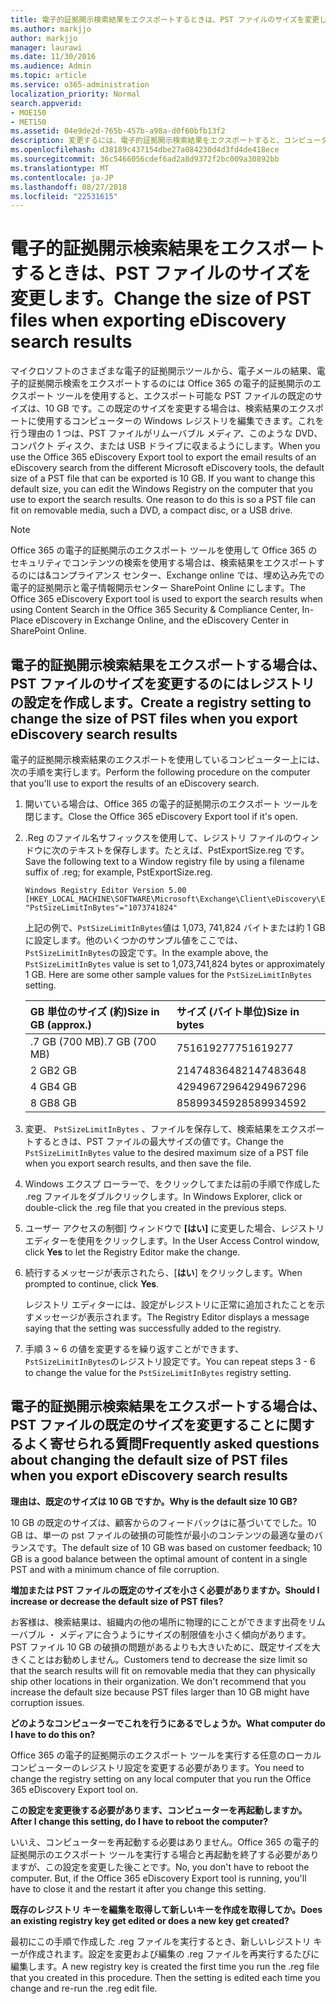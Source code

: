 ```yaml
---
title: 電子的証拠開示検索結果をエクスポートするときは、PST ファイルのサイズを変更します。
ms.author: markjjo
author: markjjo
manager: laurawi
ms.date: 11/30/2016
ms.audience: Admin
ms.topic: article
ms.service: o365-administration
localization_priority: Normal
search.appverid:
- MOE150
- MET150
ms.assetid: 04e9de2d-765b-457b-a98a-d0f60bfb13f2
description: 変更するには、電子的証拠開示検索結果をエクスポートすると、コンピューターへのダウンロードは、PST ファイルの既定のサイズ。
ms.openlocfilehash: d38189c437154dbe27a084230d4d3fd4de418ece
ms.sourcegitcommit: 36c5466056cdef6ad2a8d9372f2bc009a30892bb
ms.translationtype: MT
ms.contentlocale: ja-JP
ms.lasthandoff: 08/27/2018
ms.locfileid: "22531615"
---
```

# <a name="change-the-size-of-pst-files-when-exporting-ediscovery-search-results"></a><span data-ttu-id="610d9-103">電子的証拠開示検索結果をエクスポートするときは、PST ファイルのサイズを変更します。</span><span class="sxs-lookup"><span data-stu-id="610d9-103">Change the size of PST files when exporting eDiscovery search results</span></span>

<span data-ttu-id="610d9-p101">マイクロソフトのさまざまな電子的証拠開示ツールから、電子メールの結果、電子的証拠開示検索をエクスポートするのには Office 365 の電子的証拠開示のエクスポート ツールを使用すると、エクスポート可能な PST ファイルの既定のサイズは、10 GB です。この既定のサイズを変更する場合は、検索結果のエクスポートに使用するコンピューターの Windows レジストリを編集できます。これを行う理由の 1 つは、PST ファイルがリムーバブル メディア、このような DVD、コンパクト ディスク、または USB ドライブに収まるようにします。</span><span class="sxs-lookup"><span data-stu-id="610d9-p101">When you use the Office 365 eDiscovery Export tool to export the email results of an eDiscovery search from the different Microsoft eDiscovery tools, the default size of a PST file that can be exported is 10 GB. If you want to change this default size, you can edit the Windows Registry on the computer that you use to export the search results. One reason to do this is so a PST file can fit on removable media, such a DVD, a compact disc, or a USB drive.</span></span> 
  
> [!NOTE]
>  <span data-ttu-id="610d9-107">Office 365 の電子的証拠開示のエクスポート ツールを使用して Office 365 のセキュリティでコンテンツの検索を使用する場合は、検索結果をエクスポートするのには&amp;コンプライアンス センター、Exchange online では、埋め込み先での電子的証拠開示と電子情報開示センター SharePoint Online にします。</span><span class="sxs-lookup"><span data-stu-id="610d9-107">The Office 365 eDiscovery Export tool is used to export the search results when using Content Search in the Office 365 Security &amp; Compliance Center, In-Place eDiscovery in Exchange Online, and the eDiscovery Center in SharePoint Online.</span></span> 
  
## <a name="create-a-registry-setting-to-change-the-size-of-pst-files-when-you-export-ediscovery-search-results"></a><span data-ttu-id="610d9-108">電子的証拠開示検索結果をエクスポートする場合は、PST ファイルのサイズを変更するのにはレジストリの設定を作成します。</span><span class="sxs-lookup"><span data-stu-id="610d9-108">Create a registry setting to change the size of PST files when you export eDiscovery search results</span></span>

<span data-ttu-id="610d9-109">電子的証拠開示検索結果のエクスポートを使用しているコンピューター上には、次の手順を実行します。</span><span class="sxs-lookup"><span data-stu-id="610d9-109">Perform the following procedure on the computer that you'll use to export the results of an eDiscovery search.</span></span>
  
1. <span data-ttu-id="610d9-110">開いている場合は、Office 365 の電子的証拠開示のエクスポート ツールを閉じます。</span><span class="sxs-lookup"><span data-stu-id="610d9-110">Close the Office 365 eDiscovery Export tool if it's open.</span></span> 
    
2. <span data-ttu-id="610d9-111">.Reg のファイル名サフィックスを使用して、レジストリ ファイルのウィンドウに次のテキストを保存します。たとえば、PstExportSize.reg です。</span><span class="sxs-lookup"><span data-stu-id="610d9-111">Save the following text to a Window registry file by using a filename suffix of .reg; for example, PstExportSize.reg.</span></span> 
    
    ```
    Windows Registry Editor Version 5.00
    [HKEY_LOCAL_MACHINE\SOFTWARE\Microsoft\Exchange\Client\eDiscovery\ExportTool]
    "PstSizeLimitInBytes"="1073741824"
    ```

    <span data-ttu-id="610d9-p102">上記の例で、`PstSizeLimitInBytes`値は 1,073, 741,824 バイトまたは約 1 GB に設定します。他のいくつかのサンプル値をここでは、`PstSizeLimitInBytes`の設定です。</span><span class="sxs-lookup"><span data-stu-id="610d9-p102">In the example above, the  `PstSizeLimitInBytes` value is set to 1,073,741,824 bytes or approximately 1 GB. Here are some other sample values for the  `PstSizeLimitInBytes` setting.</span></span> 
    
    |<span data-ttu-id="610d9-114">**GB 単位のサイズ (約)**</span><span class="sxs-lookup"><span data-stu-id="610d9-114">**Size in GB (approx.)**</span></span>|<span data-ttu-id="610d9-115">**サイズ (バイト単位)**</span><span class="sxs-lookup"><span data-stu-id="610d9-115">**Size in bytes**</span></span>|
    |:-----|:-----|
    |<span data-ttu-id="610d9-116">.7 GB (700 MB)</span><span class="sxs-lookup"><span data-stu-id="610d9-116">.7 GB (700 MB)</span></span>  <br/> |<span data-ttu-id="610d9-117">751619277</span><span class="sxs-lookup"><span data-stu-id="610d9-117">751619277</span></span>  <br/> |
    |<span data-ttu-id="610d9-118">2 GB</span><span class="sxs-lookup"><span data-stu-id="610d9-118">2 GB</span></span>  <br/> |<span data-ttu-id="610d9-119">2147483648</span><span class="sxs-lookup"><span data-stu-id="610d9-119">2147483648</span></span>  <br/> |
    |<span data-ttu-id="610d9-120">4 GB</span><span class="sxs-lookup"><span data-stu-id="610d9-120">4 GB</span></span>  <br/> |<span data-ttu-id="610d9-121">4294967296</span><span class="sxs-lookup"><span data-stu-id="610d9-121">4294967296</span></span>  <br/> |
    |<span data-ttu-id="610d9-122">8 GB</span><span class="sxs-lookup"><span data-stu-id="610d9-122">8 GB</span></span>  <br/> |<span data-ttu-id="610d9-123">8589934592</span><span class="sxs-lookup"><span data-stu-id="610d9-123">8589934592</span></span>  <br/> |
   
3. <span data-ttu-id="610d9-124">変更、 `PstSizeLimitInBytes` 、ファイルを保存して、検索結果をエクスポートするときは、PST ファイルの最大サイズの値です。</span><span class="sxs-lookup"><span data-stu-id="610d9-124">Change the `PstSizeLimitInBytes` value to the desired maximum size of a PST file when you export search results, and then save the file.</span></span> 
    
4. <span data-ttu-id="610d9-125">Windows エクスプ ローラーで、をクリックしてまたは前の手順で作成した .reg ファイルをダブルクリックします。</span><span class="sxs-lookup"><span data-stu-id="610d9-125">In Windows Explorer, click or double-click the .reg file that you created in the previous steps.</span></span>
    
5. <span data-ttu-id="610d9-126">ユーザー アクセスの制御] ウィンドウで **[はい]** に変更した場合、レジストリ エディターを使用をクリックします。</span><span class="sxs-lookup"><span data-stu-id="610d9-126">In the User Access Control window, click **Yes** to let the Registry Editor make the change.</span></span> 
    
6. <span data-ttu-id="610d9-127">続行するメッセージが表示されたら、[**はい**] をクリックします。</span><span class="sxs-lookup"><span data-stu-id="610d9-127">When prompted to continue, click **Yes**.</span></span>
    
    <span data-ttu-id="610d9-128">レジストリ エディターには、設定がレジストリに正常に追加されたことを示すメッセージが表示されます。</span><span class="sxs-lookup"><span data-stu-id="610d9-128">The Registry Editor displays a message saying that the setting was successfully added to the registry.</span></span>
    
7. <span data-ttu-id="610d9-129">手順 3 ~ 6 の値を変更するを繰り返すことができます、`PstSizeLimitInBytes`のレジストリ設定です。</span><span class="sxs-lookup"><span data-stu-id="610d9-129">You can repeat steps 3 - 6 to change the value for the  `PstSizeLimitInBytes` registry setting.</span></span> 
  
## <a name="frequently-asked-questions-about-changing-the-default-size-of-pst-files-when-you-export-ediscovery-search-results"></a><span data-ttu-id="610d9-130">電子的証拠開示検索結果をエクスポートする場合は、PST ファイルの既定のサイズを変更することに関するよく寄せられる質問</span><span class="sxs-lookup"><span data-stu-id="610d9-130">Frequently asked questions about changing the default size of PST files when you export eDiscovery search results</span></span>

 <span data-ttu-id="610d9-131">**理由は、既定のサイズは 10 GB ですか。**</span><span class="sxs-lookup"><span data-stu-id="610d9-131">**Why is the default size 10 GB?**</span></span>
  
<span data-ttu-id="610d9-132">10 GB の既定のサイズは、顧客からのフィードバックはに基づいてでした。10 GB は、単一の pst ファイルの破損の可能性が最小のコンテンツの最適な量のバランスです。</span><span class="sxs-lookup"><span data-stu-id="610d9-132">The default size of 10 GB was based on customer feedback; 10 GB is a good balance between the optimal amount of content in a single PST and with a minimum chance of file corruption.</span></span>
  
 <span data-ttu-id="610d9-133">**増加または PST ファイルの既定のサイズを小さく必要がありますか。**</span><span class="sxs-lookup"><span data-stu-id="610d9-133">**Should I increase or decrease the default size of PST files?**</span></span>
  
<span data-ttu-id="610d9-p103">お客様は、検索結果は、組織内の他の場所に物理的にことができます出荷をリムーバブル ・ メディアに合うようにサイズの制限値を小さく傾向があります。PST ファイル 10 GB の破損の問題があるよりも大きいために、既定サイズを大きくことはお勧めしません。</span><span class="sxs-lookup"><span data-stu-id="610d9-p103">Customers tend to decrease the size limit so that the search results will fit on removable media that they can physically ship other locations in their organization. We don't recommend that you increase the default size because PST files larger than 10 GB might have corruption issues.</span></span>
  
 <span data-ttu-id="610d9-136">**どのようなコンピューターでこれを行うにあるでしょうか。**</span><span class="sxs-lookup"><span data-stu-id="610d9-136">**What computer do I have to do this on?**</span></span>
  
<span data-ttu-id="610d9-137">Office 365 の電子的証拠開示のエクスポート ツールを実行する任意のローカル コンピューターのレジストリ設定を変更する必要があります。</span><span class="sxs-lookup"><span data-stu-id="610d9-137">You need to change the registry setting on any local computer that you run the Office 365 eDiscovery Export tool on.</span></span>
  
 <span data-ttu-id="610d9-138">**この設定を変更後する必要があります、コンピューターを再起動しますか。**</span><span class="sxs-lookup"><span data-stu-id="610d9-138">**After I change this setting, do I have to reboot the computer?**</span></span>
  
<span data-ttu-id="610d9-p104">いいえ、コンピューターを再起動する必要はありません。Office 365 の電子的証拠開示のエクスポート ツールを実行する場合と再起動を終了する必要がありますが、この設定を変更した後ことです。</span><span class="sxs-lookup"><span data-stu-id="610d9-p104">No, you don't have to reboot the computer. But, if the Office 365 eDiscovery Export tool is running, you'll have to close it and the restart it after you change this setting.</span></span>
  
 <span data-ttu-id="610d9-141">**既存のレジストリ キーを編集を取得して新しいキーを作成を取得してか。**</span><span class="sxs-lookup"><span data-stu-id="610d9-141">**Does an existing registry key get edited or does a new key get created?**</span></span>
  
<span data-ttu-id="610d9-p105">最初にこの手順で作成した .reg ファイルを実行するとき、新しいレジストリ キーが作成されます。設定を変更および編集の .reg ファイルを再実行するたびに編集します。</span><span class="sxs-lookup"><span data-stu-id="610d9-p105">A new registry key is created the first time you run the .reg file that you created in this procedure. Then the setting is edited each time you change and re-run the .reg edit file.</span></span>
